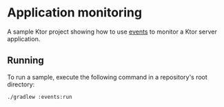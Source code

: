 # Application monitoring

A sample Ktor project showing how to use [events](https://ktor.io/docs/events.html) to monitor a Ktor server application.

## Running

To run a sample, execute the following command in a repository's root directory:
```bash
./gradlew :events:run
```
